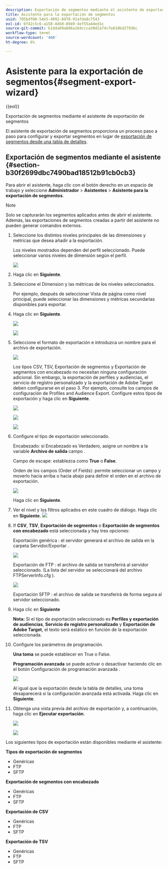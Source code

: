 ```yaml
---
description: Exportación de segmentos mediante el asistente de exportación de segmentos
title: Asistente para la exportación de segmentos
uuid: 705bdf00-54e5-4992-8978-91afda8c7543
exl-id: 6f42c5c6-a158-4ddd-8949-4ef55a44ed1c
source-git-commit: b1dda69a606a16dccca30d2a74c7e63dbd27936c
workflow-type: tm+mt
source-wordcount: '460'
ht-degree: 6%

---
```


# Asistente para la exportación de segmentos{#segment-export-wizard}

{{eol}}

Exportación de segmentos mediante el asistente de exportación de segmentos

El asistente de exportación de segmentos proporciona un proceso paso a paso para configurar y exportar segmentos en lugar de [exportación de segmentos desde una tabla de detalles](https://experienceleague.adobe.com/docs/data-workbench/using/client/export-data/c-sgmt-expt.html).

## Exportación de segmentos mediante el asistente {#section-b30f2699dbc7490bad18512b91cb0cb3}

Para abrir el asistente, haga clic con el botón derecho en un espacio de trabajo y seleccione **Administrador** > **Asistentes** > **Asistente para la exportación de segmentos**.

>[!NOTE]
>
>Solo se capturarán los segmentos aplicados antes de abrir el asistente. Además, las exportaciones de segmentos creadas a partir del asistente no pueden generar comandos externos.

1. Seleccione los distintos niveles principales de las dimensiones y métricas que desea añadir a la exportación.

   Los niveles mostrados dependen del perfil seleccionado. Puede seleccionar varios niveles de dimensión según el perfil.

   ![](assets/seg_wizard_1.png)

1. Haga clic en **Siguiente**.
1. Seleccione el Dimension y las métricas de los niveles seleccionados.

   Por ejemplo, después de seleccionar Vista de página como nivel principal, puede seleccionar las dimensiones y métricas secundarias disponibles para exportar.

1. Haga clic en **Siguiente**.

   ![](assets/seg_wizard_2.png)

   ![](assets/seg_wizard_2_1.png)

1. Seleccione el formato de exportación e introduzca un nombre para el archivo de exportación.

   ![](assets/seg_wizard_3.png)

   Los tipos CSV, TSV, Exportación de segmentos y Exportación de segmentos con encabezado no necesitan ninguna configuración adicional. Sin embargo, la exportación de perfiles y audiencias, el servicio de registro personalizado y la exportación de Adobe Target deben configurarse en el paso 3. Por ejemplo, consulte los campos de configuración de Profiles and Audience Export. Configure estos tipos de exportación y haga clic en **Siguiente**.

   ![](assets/seg_wizard_3_1.png)

   ![](assets/seg_wizard_3_2.png)

   ![](assets/seg_wizard_3_3.png)

1. Configure el tipo de exportación seleccionado.

   Encabezado: si Encabezado es Verdadero, asigne un nombre a la variable **Archivo de salida** campo .

   Campo de escape: establezca como **True** o **False**.

   Orden de los campos (Order of Fields): permite seleccionar un campo y moverlo hacia arriba o hacia abajo para definir el orden en el archivo de exportación.

   ![](assets/seg_wizard_4.png)

   Haga clic en **Siguiente**.

1. Ver el nivel y los filtros aplicados en este cuadro de diálogo. Haga clic en **Siguiente**. ![](assets/seg_wizard_5.png)

1. If **CSV**, **TSV**, **Exportación de segmentos** o **Exportación de segmentos con encabezado** está seleccionada y hay tres opciones:

   Exportación genérica : el servidor generará el archivo de salida en la carpeta Servidor/Exportar .

   ![](assets/seg_wizard_6.png)

   Exportación de FTP : el archivo de salida se transferirá al servidor seleccionado. (La lista del servidor se seleccionará del archivo FTPServerInfo.cfg ).

   ![](assets/seg_wizard_6_1.png)

   Exportación SFTP : el archivo de salida se transferirá de forma segura al servidor seleccionado.

1. Haga clic en **Siguiente**

   **Nota:** Si el tipo de exportación seleccionado es **Perfiles y exportación de audiencias**, **Servicio de registro personalizado** y **Exportación de Adobe Target**, el texto será estático en función de la exportación seleccionada.

1. Configure los parámetros de programación.

   **Una toma** se puede establecer en True o False.

   **Programación avanzada** se puede activar o desactivar haciendo clic en el botón Configuración de programación avanzada .

   ![](assets/seg_wizard_7.png)

   Al igual que la exportación desde la tabla de detalles, una toma desaparecerá si la configuración avanzada está activada. Haga clic en **Siguiente**.

1. Obtenga una vista previa del archivo de exportación y, a continuación, haga clic en **Ejecutar exportación**.

   ![](assets/seg_wizard_8.png)

   ![](assets/seg_wizard_8_1.png)

Los siguientes tipos de exportación están disponibles mediante el asistente:

**Tipos de exportación de segmentos**

* Genéricas
* FTP
* SFTP

**Exportación de segmentos con encabezado**

* Genéricas
* FTP
* SFTP

**Exportación de CSV**

* Genéricas
* FTP
* SFTP

**Exportación de TSV**

* Genéricas
* FTP
* SFTP
